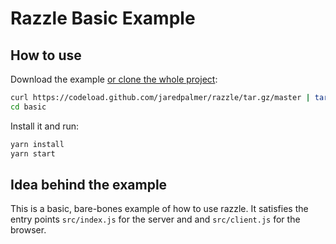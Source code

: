 # Razzle Basic Example

## How to use

Download the example [or clone the whole project](https://github.com/jaredpalmer/razzle.git):

```bash
curl https://codeload.github.com/jaredpalmer/razzle/tar.gz/master | tar -xz --strip=2 razzle-master/examples/basic
cd basic
```

Install it and run:

```bash
yarn install
yarn start
```

## Idea behind the example

This is a basic, bare-bones example of how to use razzle. It satisfies the entry points
`src/index.js` for the server and and `src/client.js` for the browser.
